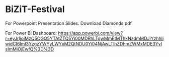 # BiZiT-Festival

For Powerpoint Presentation Slides:
Download Diamonds.pdf

For Power BI Dashboard:
https://app.powerbi.com/view?r=eyJrIjoiMzQ5OGQ5YTAtZTQ5Yi00MDRhLTgwMmEtMThkNzdmMDJiYzhhIiwidCI6ImI3YzgzYWYyLWYxM2QtNDU0Yi04NjAwLTlhZDhmZWMxMDE3YyIsImMiOjEwfQ%3D%3D
